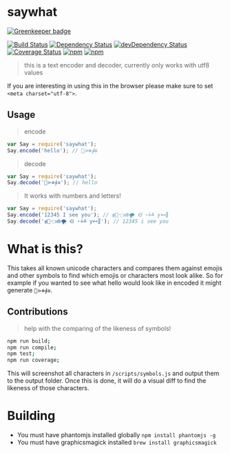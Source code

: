 # saywhat  

[![Greenkeeper badge](https://badges.greenkeeper.io/gabrielcsapo/saywhat.svg)](https://greenkeeper.io/)

[![Build Status](https://travis-ci.org/gabrielcsapo/saywhat.svg?branch=master)](https://travis-ci.org/gabrielcsapo/saywhat)
[![Dependency Status](https://david-dm.org/gabrielcsapo/saywhat.svg)](https://david-dm.org/gabrielcsapo/saywhat)
[![devDependency Status](https://david-dm.org/gabrielcsapo/saywhat/dev-status.svg)](https://david-dm.org/gabrielcsapo/saywhat#info=devDependencies)
[![Coverage Status](https://coveralls.io/repos/github/gabrielcsapo/saywhat/badge.svg?branch=master)](https://coveralls.io/github/gabrielcsapo/saywhat?branch=master)
[![npm](https://img.shields.io/npm/dt/saywhat.svg?maxAge=2592000)]()
[![npm](https://img.shields.io/npm/dm/saywhat.svg?maxAge=2592000)]()

> this is a text encoder and decoder, currently only works with utf8 values

If you are interesting in using this in the browser please make sure to set `<meta charset="utf-8">`.

## Usage

> encode

```javascript
var Say = require('saywhat');
Say.encode('hello'); // 💇⋗⊕∳≅
```

> decode

```javascript
var Say = require('saywhat');
Say.decode('💇⋗⊕∳≅'); // hello
```

> It works with numbers and letters!

```javascript
var Say = require('saywhat');
Say.encode('12345 I see you'); // ≴🍹👈⋒🌪 ⋳ ⋆≟≛ y⊷∬
Say.decode('≴🍹👈⋒🌪 ⋳ ⋆≟≛ y⊷∬'); // 12345 i see you
```

# What is this?

This takes all known unicode characters and compares them against emojis and other symbols to find which emojis or characters most look alike. So for example if you wanted to see what hello would look like in encoded it might generate `💇⋗⊕∳≅`.

## Contributions

> help with the comparing of the likeness of symbols!

```bash
npm run build;
npm run compile;
npm test;
npm run coverage;
```

This will screenshot all characters in `/scripts/symbols.js` and output them to the output folder. Once this is done, it will do a visual diff to find the likeness of those characters.

# Building

- You must have phantomjs installed globally `npm install phantomjs -g`
- You must have graphicsmagick installed `brew install graphicsmagick`
